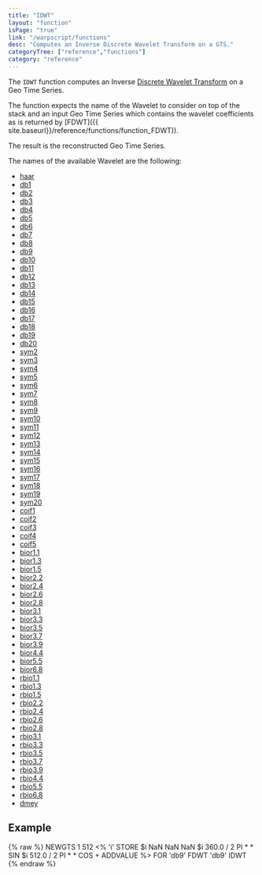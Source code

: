 ```yaml
---
title: "IDWT"
layout: "function"
isPage: "true"
link: "/warpscript/functions"
desc: "Computes an Inverse Discrete Wavelet Transform on a GTS."
categoryTree: ["reference","functions"]
category: "reference"
---
```

 
The `IDWT` function computes an Inverse [Discrete Wavelet Transform](https://en.wikipedia.org/wiki/Discrete_wavelet_transform) on a Geo Time Series.

The function expects the name of the Wavelet to consider on top of the stack and an input Geo Time Series which contains the wavelet coefficients as is returned by [FDWT]({{ site.baseurl}}/reference/functions/function_FDWT)).

The result is the reconstructed Geo Time Series.

The names of the available Wavelet are the following:

- [haar](http://wavelets.pybytes.com/wavelet/haar/)
- [db1](http://wavelets.pybytes.com/wavelet/db1/)
- [db2](http://wavelets.pybytes.com/wavelet/db2/)
- [db3](http://wavelets.pybytes.com/wavelet/db3/)
- [db4](http://wavelets.pybytes.com/wavelet/db4/)
- [db5](http://wavelets.pybytes.com/wavelet/db5/)
- [db6](http://wavelets.pybytes.com/wavelet/db6/)
- [db7](http://wavelets.pybytes.com/wavelet/db7/)
- [db8](http://wavelets.pybytes.com/wavelet/db8/)
- [db9](http://wavelets.pybytes.com/wavelet/db9/)
- [db10](http://wavelets.pybytes.com/wavelet/db10/)
- [db11](http://wavelets.pybytes.com/wavelet/db11/)
- [db12](http://wavelets.pybytes.com/wavelet/db12/)
- [db13](http://wavelets.pybytes.com/wavelet/db13/)
- [db14](http://wavelets.pybytes.com/wavelet/db14/)
- [db15](http://wavelets.pybytes.com/wavelet/db15/)
- [db16](http://wavelets.pybytes.com/wavelet/db16/)
- [db17](http://wavelets.pybytes.com/wavelet/db17/)
- [db18](http://wavelets.pybytes.com/wavelet/db18/)
- [db19](http://wavelets.pybytes.com/wavelet/db19/)
- [db20](http://wavelets.pybytes.com/wavelet/db20/)
- [sym2](http://wavelets.pybytes.com/wavelet/sym2/)
- [sym3](http://wavelets.pybytes.com/wavelet/sym3/)
- [sym4](http://wavelets.pybytes.com/wavelet/sym4/)
- [sym5](http://wavelets.pybytes.com/wavelet/sym5/)
- [sym6](http://wavelets.pybytes.com/wavelet/sym6/)
- [sym7](http://wavelets.pybytes.com/wavelet/sym7/)
- [sym8](http://wavelets.pybytes.com/wavelet/sym8/)
- [sym9](http://wavelets.pybytes.com/wavelet/sym9/)
- [sym10](http://wavelets.pybytes.com/wavelet/sym10/)
- [sym11](http://wavelets.pybytes.com/wavelet/sym11/)
- [sym12](http://wavelets.pybytes.com/wavelet/sym12/)
- [sym13](http://wavelets.pybytes.com/wavelet/sym13/)
- [sym14](http://wavelets.pybytes.com/wavelet/sym14/)
- [sym15](http://wavelets.pybytes.com/wavelet/sym15/)
- [sym16](http://wavelets.pybytes.com/wavelet/sym16/)
- [sym17](http://wavelets.pybytes.com/wavelet/sym17/)
- [sym18](http://wavelets.pybytes.com/wavelet/sym18/)
- [sym19](http://wavelets.pybytes.com/wavelet/sym19/)
- [sym20](http://wavelets.pybytes.com/wavelet/sym20/)
- [coif1](http://wavelets.pybytes.com/wavelet/coif1/)
- [coif2](http://wavelets.pybytes.com/wavelet/coif2/)
- [coif3](http://wavelets.pybytes.com/wavelet/coif3/)
- [coif4](http://wavelets.pybytes.com/wavelet/coif4/)
- [coif5](http://wavelets.pybytes.com/wavelet/coif5/)
- [bior1.1](http://wavelets.pybytes.com/wavelet/bior1.1/)
- [bior1.3](http://wavelets.pybytes.com/wavelet/bior1.3/)
- [bior1.5](http://wavelets.pybytes.com/wavelet/bior1.5/)
- [bior2.2](http://wavelets.pybytes.com/wavelet/bior2.2/)
- [bior2.4](http://wavelets.pybytes.com/wavelet/bior2.4/)
- [bior2.6](http://wavelets.pybytes.com/wavelet/bior2.6/)
- [bior2.8](http://wavelets.pybytes.com/wavelet/bior2.8/)
- [bior3.1](http://wavelets.pybytes.com/wavelet/bior3.1/)
- [bior3.3](http://wavelets.pybytes.com/wavelet/bior3.3/)
- [bior3.5](http://wavelets.pybytes.com/wavelet/bior3.5/)
- [bior3.7](http://wavelets.pybytes.com/wavelet/bior3.7/)
- [bior3.9](http://wavelets.pybytes.com/wavelet/bior3.9/)
- [bior4.4](http://wavelets.pybytes.com/wavelet/bior4.4/)
- [bior5.5](http://wavelets.pybytes.com/wavelet/bior5.5/)
- [bior6.8](http://wavelets.pybytes.com/wavelet/bior6.8/)
- [rbio1.1](http://wavelets.pybytes.com/wavelet/rbio1.1/)
- [rbio1.3](http://wavelets.pybytes.com/wavelet/rbio1.3/)
- [rbio1.5](http://wavelets.pybytes.com/wavelet/rbio1.5/)
- [rbio2.2](http://wavelets.pybytes.com/wavelet/rbio2.2/)
- [rbio2.4](http://wavelets.pybytes.com/wavelet/rbio2.4/)
- [rbio2.6](http://wavelets.pybytes.com/wavelet/rbio2.6/)
- [rbio2.8](http://wavelets.pybytes.com/wavelet/rbio2.8/)
- [rbio3.1](http://wavelets.pybytes.com/wavelet/rbio3.1/)
- [rbio3.3](http://wavelets.pybytes.com/wavelet/rbio3.3/)
- [rbio3.5](http://wavelets.pybytes.com/wavelet/rbio3.5/)
- [rbio3.7](http://wavelets.pybytes.com/wavelet/rbio3.7/)
- [rbio3.9](http://wavelets.pybytes.com/wavelet/rbio3.9/)
- [rbio4.4](http://wavelets.pybytes.com/wavelet/rbio4.4/)
- [rbio5.5](http://wavelets.pybytes.com/wavelet/rbio5.5/)
- [rbio6.8](http://wavelets.pybytes.com/wavelet/rbio6.8/)
- [dmey](http://wavelets.pybytes.com/wavelet/dmey/)
 
## Example ##

{% raw %}
<warp10-warpscript-widget backend="{{backend}}"  exec-endpoint="{{execEndpoint}}">NEWGTS
1 512 <% 'i' STORE $i NaN NaN NaN $i 360.0 / 2 PI * * SIN $i 512.0 / 2 PI * * COS + ADDVALUE %> FOR
'db9'
FDWT
'db9'
IDWT
</warp10-warpscript-widget>
{% endraw %}        
